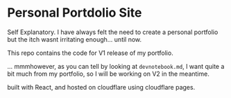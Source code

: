 # Personal Portdolio Site

Self Explanatory. I have always felt the need to create a personal portfolio but the itch wasnt irritating enough... until now. 

This repo contains the code for V1 release of my portfolio. 

... mmmhowever, as you can tell by looking at `devnotebook.md`, I want quite a bit much from my portfolio, so I will be working on V2 in the meantime.

built with React, and hosted on cloudflare using cloudflare pages.